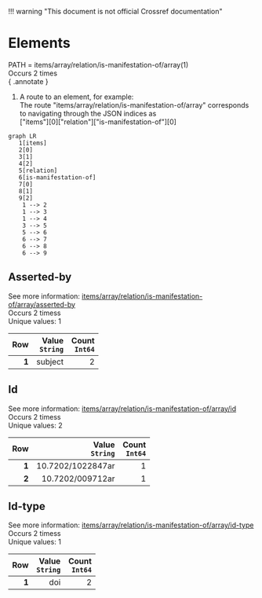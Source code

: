 !!! warning "This document is not official Crossref documentation"
# Elements
PATH = items/array/relation/is-manifestation-of/array(1)  
Occurs 2 times  
{ .annotate }

1. A route to an element, for example:  
   The route "items/array/relation/is-manifestation-of/array" corresponds to navigating through the JSON indices as  
   ["items"][0]["relation"]["is-manifestation-of"][0]  

```mermaid
graph LR
   1[items]
   2[0]
   3[1]
   4[2]
   5[relation]
   6[is-manifestation-of]
   7[0]
   8[1]
   9[2]
    1 --> 2
    1 --> 3
    1 --> 4
    3 --> 5
    5 --> 6
    6 --> 7
    6 --> 8
    6 --> 9
```


## Asserted-by
See more information: [items/array/relation/is-manifestation-of/array/asserted-by](asserted-by/index.md)  
Occurs 2 timess  
Unique values: 1  

| **Row** | **Value**<br>`String` | **Count**<br>`Int64` |
|--------:|----------------------:|---------------------:|
| **1**   | subject               | 2                    |

## Id
See more information: [items/array/relation/is-manifestation-of/array/id](id/index.md)  
Occurs 2 timess  
Unique values: 2  

| **Row** | **Value**<br>`String` | **Count**<br>`Int64` |
|--------:|----------------------:|---------------------:|
| **1**   | 10.7202/1022847ar     | 1                    |
| **2**   | 10.7202/009712ar      | 1                    |

## Id-type
See more information: [items/array/relation/is-manifestation-of/array/id-type](id-type/index.md)  
Occurs 2 timess  
Unique values: 1  

| **Row** | **Value**<br>`String` | **Count**<br>`Int64` |
|--------:|----------------------:|---------------------:|
| **1**   | doi                   | 2                    |

